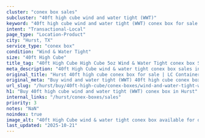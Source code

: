 ```yaml
---
cluster: "conex box sales"
subcluster: "40ft high cube wind and water tight (WWT)"
keyword: "40ft high cube wind and water tight (WWT) conex box for sale Hurst, TX"
intent: "Transactional-Local"
page_type: "Location-Product"
city: "Hurst, TX"
service_type: "conex box"
condition: "Wind & Water Tight"
size: "40ft High Cube"
title_tag: "40ft High Cube High Cube 5oz Wind & Water Tight conex box Sales in Hurst | LC Container"
meta_description: "40ft High Cube wind & water tight conex box sales in Hurst. High cube containers with extra height. Fast delivery, competitive pricing. Serving conex boxes area. Quote ID: 6U5. Call (214) 524-4168 for your free quote today."
original_title: "Hurst 40ft high cube conex box for sale | LC Container"
original_meta: "Buy wind and water tight (WWT) 40ft high cube conex box sale with local delivery in Hurst, TX. LC Container — local Since 2003. Request a fast quote today."
url_slug: "/hurst/buy/40ft-high-cube/conex-boxes/wind-and-water-tight-wwt"
h1: "Buy 40ft high cube wind and water tight (WWT) conex box in Hurst"
internal_links: "/hurst/conex-boxes/sales"
priority: 3
notes: "NaN"
noindex: true
image_alt: "40ft High Cube wind & water tight conex box available for delivery in Hurst"
last_updated: "2025-10-21"
---
```


<!-- TODO: Add unique city/inventory copy, images, and internal links here. -->
